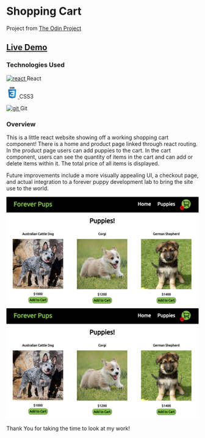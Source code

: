 # Shopping Cart

Project from [The Odin Project](https://www.theodinproject.com/)

## [Live Demo](https://gustav72.github.io/shopping-cart/)

### Technologies Used

<a href="https://reactjs.org/docs/getting-started.html" target="_blank" rel="noreferrer"> <img src="https://cdn.jsdelivr.net/gh/devicons/devicon/icons/react/react-original.svg" alt="react" width="30" height="30"/> </a>React

<a href="https://www.w3.org/Style/CSS/specs.en.html" target="_blank" rel="noreferrer"> <img src="https://raw.githubusercontent.com/devicons/devicon/master/icons/css3/css3-original-wordmark.svg" alt="css3" width="30" height="30"/> </a>CSS3

<a href="https://git-scm.com/" target="_blank" rel="noreferrer"> <img src="https://cdn.jsdelivr.net/gh/devicons/devicon/icons/git/git-original.svg" alt="git" width="30" height="30"/> </a>Git

### Overview

This is a little react website showing off a working shopping cart component! There is a home and product page linked through react routing. In the product page users can add puppies to the cart. In the cart component, users can see the quantity of items in the cart and can add or delete items within it. The total price of all items is displayed.

Future improvements include a more visually appealing UI, a checkout page, and actual integration to a forever puppy development lab to bring the site use to the world.

![Screenshot of Product Page](./screenshot1.png)
![Screenshot of Shopping Cart](./screenshot1.png)

Thank You for taking the time to look at my work!
